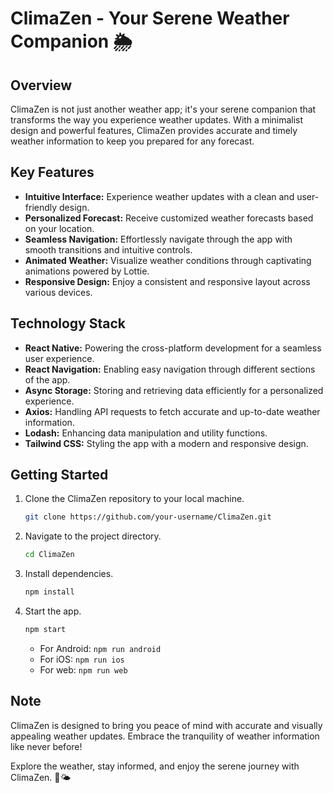 # ClimaZen - Your Serene Weather Companion 🌦️

## Overview
ClimaZen is not just another weather app; it's your serene companion that transforms the way you experience weather updates. With a minimalist design and powerful features, ClimaZen provides accurate and timely weather information to keep you prepared for any forecast.

## Key Features
- **Intuitive Interface:** Experience weather updates with a clean and user-friendly design.
- **Personalized Forecast:** Receive customized weather forecasts based on your location.
- **Seamless Navigation:** Effortlessly navigate through the app with smooth transitions and intuitive controls.
- **Animated Weather:** Visualize weather conditions through captivating animations powered by Lottie.
- **Responsive Design:** Enjoy a consistent and responsive layout across various devices.

## Technology Stack
- **React Native:** Powering the cross-platform development for a seamless user experience.
- **React Navigation:** Enabling easy navigation through different sections of the app.
- **Async Storage:** Storing and retrieving data efficiently for a personalized experience.
- **Axios:** Handling API requests to fetch accurate and up-to-date weather information.
- **Lodash:** Enhancing data manipulation and utility functions.
- **Tailwind CSS:** Styling the app with a modern and responsive design.

## Getting Started
1. Clone the ClimaZen repository to your local machine.
   ```bash
   git clone https://github.com/your-username/ClimaZen.git
   ```
2. Navigate to the project directory.
   ```bash
   cd ClimaZen
   ```
3. Install dependencies.
   ```bash
   npm install
   ```
4. Start the app.
   ```bash
   npm start
   ```
   - For Android: `npm run android`
   - For iOS: `npm run ios`
   - For web: `npm run web`

## Note
ClimaZen is designed to bring you peace of mind with accurate and visually appealing weather updates. Embrace the tranquility of weather information like never before!

Explore the weather, stay informed, and enjoy the serene journey with ClimaZen. 🌈🌤️
